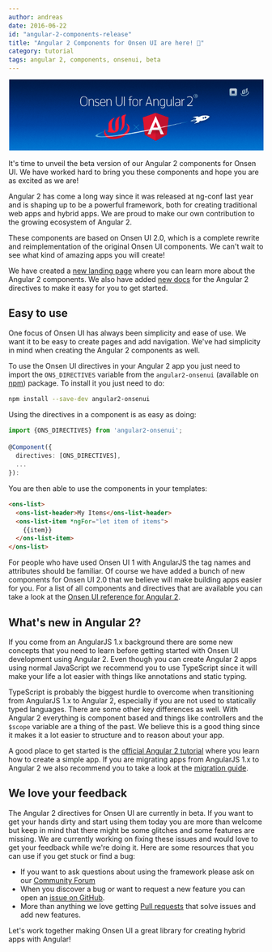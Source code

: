 ```yaml
---
author: andreas
date: 2016-06-22
id: "angular-2-components-release"
title: "Angular 2 Components for Onsen UI are here! 🚀"
category: tutorial
tags: angular 2, components, onsenui, beta
---
```


![Onsen UI for Angular 2](/blog/content/images/2016/Jun/keyvisual_angular_2_20160621.png)

It's time to unveil the beta version of our Angular 2 components for Onsen UI. We have worked hard to bring you these components and hope you are as excited as we are!

Angular 2 has come a long way since it was released at ng-conf last year and is shaping up to be a powerful framework, both for creating traditional web apps and hybrid apps. We are proud to make our own contribution to the growing ecosystem of Angular 2.

<!-- more -->

These components are based on Onsen UI 2.0, which is a complete rewrite and reimplementation of the original Onsen UI components. We can't wait to see what kind of amazing apps you will create!

We have created a [new landing page](https://onsen.io/angular2) where you can learn more about the Angular 2 components. We also have added [new docs](https://onsen.io/v2/docs/guide/angular2/index.html) for the Angular 2 directives to make it easy for you to get started.

## Easy to use

One focus of Onsen UI has always been simplicity and ease of use. We want it to be easy to create pages and add navigation. We've had simplicity in mind when creating the Angular 2 components as well.

To use the Onsen UI directives in your Angular 2 app you just need to import the `ONS_DIRECTIVES` variable from the `angular2-onsenui` (available on [npm](https://www.npmjs.com/package/angular2-onsenui)) package. To install it you just need to do:

```bash
npm install --save-dev angular2-onsenui
```

Using the directives in a component is as easy as doing:

```typescript
import {ONS_DIRECTIVES} from 'angular2-onsenui';

@Component({
  directives: [ONS_DIRECTIVES],
  ...
}):
```

You are then able to use the components in your templates:

```html
<ons-list>
  <ons-list-header>My Items</ons-list-header>
  <ons-list-item *ngFor="let item of items">
    {{item}}
  </ons-list-item>
</ons-list>
```

For people who have used Onsen UI 1 with AngularJS the tag names and attributes should be familiar. Of course we have added a bunch of new components for Onsen UI 2.0 that we believe will make building apps easier for you. For a list of all components and directives that are available you can take a look at the [Onsen UI reference for Angular 2](https://onsen.io/v2/docs/angular2.html).

## What's new in Angular 2?

If you come from an AngularJS 1.x background there are some new concepts that you need to learn before getting started with Onsen UI development using Angular 2. Even though you can create Angular 2 apps using normal JavaScript we recommend you to use TypeScript since it will make your life a lot easier with things like annotations and static typing.

TypeScript is probably the biggest hurdle to overcome when transitioning from AngularJS 1.x to Angular 2, especially if you are not used to statically typed languages. There are some other key differences as well. With Angular 2 everything is component based and things like controllers and the `$scope` variable are a thing of the past. We believe this is a good thing since it makes it a lot easier to structure and to reason about your app.

A good place to get started is the [official Angular 2 tutorial](https://angular.io/docs/ts/latest/tutorial/) where you learn how to create a simple app. If you are migrating apps from AngularJS 1.x to Angular 2 we also recommend you to take a look at the [migration guide](https://angular.io/docs/ts/latest/guide/upgrade.html). 

## We love your feedback

The Angular 2 directives for Onsen UI are currently in beta. If you want to get your hands dirty and start using them today you are more than welcome but keep in mind that there might be some glitches and some features are missing. We are currently working on fixing these issues and would love to get your feedback while we're doing it. Here are some resources that you can use if you get stuck or find a bug:

* If you want to ask questions about using the framework please ask on our [Community Forum](https://community.onsen.io/)
* When you discover a bug or want to request a new feature you can open an [issue on GitHub](https://github.com/OnsenUI/OnsenUI/issues).
* More than anything we love getting [Pull requests](https://github.com/OnsenUI/OnsenUI/pulls) that solve issues and add new features.

Let's work together making Onsen UI a great library for creating hybrid apps with Angular!

